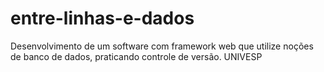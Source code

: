 # entre-linhas-e-dados
Desenvolvimento de um software com framework web que utilize noções de banco de dados, praticando controle de versão. UNIVESP
